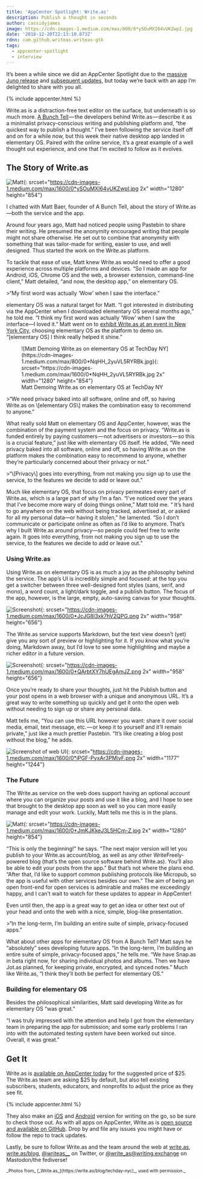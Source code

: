 ```yaml
---
title: 'AppCenter Spotlight: Write.as'
description: Publish a thought in seconds
author: cassidyjames
image: https://cdn-images-1.medium.com/max/800/0*ySOuMXI64vUKZwpI.jpg
date: '2018-12-20T22:13:10.873Z'
rdnn: com.github.writeas.writeas-gtk
tags:
  - appcenter-spotlight
  - interview
---
```


It’s been a while since we did an AppCenter Spotlight due to the [massive Juno release](https://medium.com/elementaryos/elementary-os-5-juno-is-here-471dfdedc7b3) and [subsequent updates](/juno-updates-for-november-2018), but today we’re back with an app I’m delighted to share with you all.

{% include appcenter.html %}

Write.as is a distraction-free text editor on the surface, but underneath is so much more. [A Bunch Tell](https://abunchtell.com/) — the developers behind Write.as — describe it as a minimalist privacy-conscious writing and publishing platform and, “the quickest way to publish a thought.” I’ve been following the service itself off and on for a while now, but this week their native desktop app landed in elementary OS. Paired with the online service, it’s a great example of a well thought out experience, and one that I’m excited to follow as it evolves.

## The Story of Write.as

![Matt](https://cdn-images-1.medium.com/max/800/0*ySOuMXI64vUKZwpI.jpg){: srcset="https://cdn-images-1.medium.com/max/1600/0*ySOuMXI64vUKZwpI.jpg 2x" width="1280" height="854"}

I chatted with Matt Baer, founder of A Bunch Tell, about the story of Write.as—both the service and the app.

Around four years ago, Matt had noticed people using Pastebin to share their writing. He presumed the anonymity encouraged writing that people might not share otherwise. He set out to combine that anonymity with something that was tailor-made for writing, easier to use, and well designed. Thus started the work on the Write.as platform.

To tackle that ease of use, Matt knew Write.as would need to offer a good experience across multiple platforms and devices. “So I made an app for Android, iOS, Chrome OS and the web, a browser extension, command-line client,” Matt detailed, “and now, the desktop app,” on elementary OS.

<aside markdown="1">
>“My first word was actually ‘Wow’ when I saw the interface.”
</aside>

elementary OS was a natural target for Matt. “I got interested in distributing via the AppCenter when I downloaded elementary OS several months ago,” he told me. “I think my first word was actually ‘Wow’ when I saw the interface—I loved it.” Matt went on to [exhibit Write.as at an event in New York City](https://write.as/blog/techday-nyc), choosing elementary OS as the platform to demo on. “\[elementary OS\] I think really helped it shine.”

<figure markdown="1">
![Matt Demoing Write.as on elementary OS at TechDay NY](https://cdn-images-1.medium.com/max/800/0*NqHH_2yuVL5RYRBk.jpg){: srcset="https://cdn-images-1.medium.com/max/1600/0*NqHH_2yuVL5RYRBk.jpg 2x" width="1280" height="854"}
<figcaption>Matt Demoing Write.as on elementary OS at TechDay NY</figcaption>
</figure>

<aside markdown="1">
>“We need privacy baked into all software, online and off, so having Write.as on \[elementary OS\] makes the combination easy to recommend to anyone.”
</aside>

What really sold Matt on elementary OS and AppCenter, however, was the combination of the payment system and the focus on privacy. “Write.as is funded entirely by paying customers — not advertisers or investors — so this is a crucial feature,” just like with elementary OS itself. He added, “We need privacy baked into all software, online and off, so having Write.as on the platform makes the combination easy to recommend to anyone, whether they’re particularly concerned about their privacy or not.”

<aside markdown="1">
>“\[Privacy\] goes into everything, from not making you sign up to use the service, to the features we decide to add or leave out.”
</aside>

Much like elementary OS, that focus on privacy permeates every part of Write.as, which is a large part of why I’m a fan. “I’ve noticed over the years that I’ve become more wary of doing things online,” Matt told me. “ It’s hard to go anywhere on the web without being tracked, advertised at, or asked for all my personal data—or having it stolen,” he lamented. “So I don’t communicate or participate online as often as I’d like to anymore. That’s why I built Write.as around privacy—so people could feel free to write again. It goes into everything, from not making you sign up to use the service, to the features we decide to add or leave out.”

### Using Write.as

Using Write.as on elementary OS is as much a joy as the philosophy behind the service. The app’s UI is incredibly simple and focused: at the top you get a switcher between three well-designed font styles (sans, serif, and mono), a word count, a light/dark toggle, and a publish button. The focus of the app, however, is the large, empty, auto-saving canvas for your thoughts.

![Screenshot](https://cdn-images-1.medium.com/max/800/0*JcJG8l3xk7hV2QPG.png){: srcset="https://cdn-images-1.medium.com/max/1600/0*JcJG8l3xk7hV2QPG.png 2x" width="958" height="656"}

The Write.as service supports Markdown, but the text view doesn’t (yet) give you any sort of preview or highlighting for it. If you know what you’re doing, Markdown away, but I’d love to see some highlighting and maybe a richer editor in a future version.

![Screenshot](https://cdn-images-1.medium.com/max/800/0*QArbtXY7hUEgAmJZ.png){: srcset="https://cdn-images-1.medium.com/max/1600/0*QArbtXY7hUEgAmJZ.png 2x" width="958" height="656"}

Once you’re ready to share your thoughts, just hit the Publish button and your post opens in a web browser with a unique and anonymous URL. It’s a great way to write something up quickly and get it onto the open web without needing to sign up or share any personal data.

Matt tells me, “You can use this URL however you want: share it over social media, email, text message, etc. — or keep it to yourself and it’ll remain private,” just like a much prettier Pastebin. “It’s like creating a blog post without the blog,” he adds.

![Screenshot of web UI](https://cdn-images-1.medium.com/max/800/0*jPGF-PyxAr3PMiyF.png){: srcset="https://cdn-images-1.medium.com/max/1600/0*jPGF-PyxAr3PMiyF.png 2x" width="1177" height="1244"}

### The Future

The Write.as service on the web does support having an optional account where you can organize your posts and use it like a blog, and I hope to see that brought to the desktop app soon as well so you can more easily manage and edit your work. Luckily, Matt tells me this is in the plans.

![Matt](https://cdn-images-1.medium.com/max/800/0*JmKJKkeJ3L5HCm-Z.jpg){: srcset="https://cdn-images-1.medium.com/max/1600/0*JmKJKkeJ3L5HCm-Z.jpg 2x" width="1280" height="854"}

“This is only the beginning!” he says. “The next major version will let you publish to your Write.as account/blog, as well as any other WriteFreely-powered blog (that’s the open source software behind Write.as). You’ll also be able to edit your posts from the app.” But that’s not where the plans end. “After that, I’d like to support common publishing protocols like Micropub, so the app is useful with other services besides our own.” The aim of being an open front-end for open services is admirable and makes me exceedingly happy, and I can’t wait to watch for these updates to appear in AppCenter!

Even until then, the app is a great way to get an idea or other text out of your head and onto the web with a nice, simple, blog-like presentation.

<aside markdown="1">
>“In the long-term, I’m building an entire suite of simple, privacy-focused apps.”
</aside>

What about other apps for elementary OS from A Bunch Tell? Matt says he “absolutely” sees developing future apps. “In the long-term, I’m building an entire suite of simple, privacy-focused apps,” he tells me. “We have Snap.as in beta right now, for sharing individual photos and albums. Then we have Jot.as planned, for keeping private, encrypted, and synced notes.” Much like Write.as, “I think they’ll both be perfect for elementary OS.”

### Building for elementary OS

Besides the philosophical similarities, Matt said developing Write.as for elementary OS “was great.”

“I was truly impressed with the attention and help I got from the elementary team in preparing the app for submission; and some early problems I ran into with the automated testing system have been worked out since. Overall, it was great.”

## Get It

Write.as is [available on AppCenter today](https://appcenter.elementary.io/com.github.writeas.writeas-gtk) for the suggested price of $25. The Write.as team are asking $25 by default, but also tell existing subscribers, students, educators, and nonprofits to adjust the price as they see fit.

{% include appcenter.html %}

They also make an [iOS](https://itunes.apple.com/app/apple-store/id1000755153) and [Android](https://play.google.com/store/apps/details?id=com.abunchtell.writeas) version for writing on the go, so be sure to check those out. As with all apps on AppCenter, Write.as is [open source and available on GitHub](https://github.com/writeas/writeas-gtk). Drop by and file any issues you might have or follow the repo to track updates.

Lastly, be sure to follow Write.as and the team around the web at [write.as](https://write.as), [write.as/blog,](https://write.as/blog/) [@writeas\_\_](https://twitter.com/writeas__) on Twitter, or [@write\_as@writing.exchange](https://writing.exchange/@write_as) on Mastodon/the fediverse!

<small markdown="1">
_Photos from_ [_Write.as_](https://write.as/blog/techday-nyc)_, used with permission._
</small>
